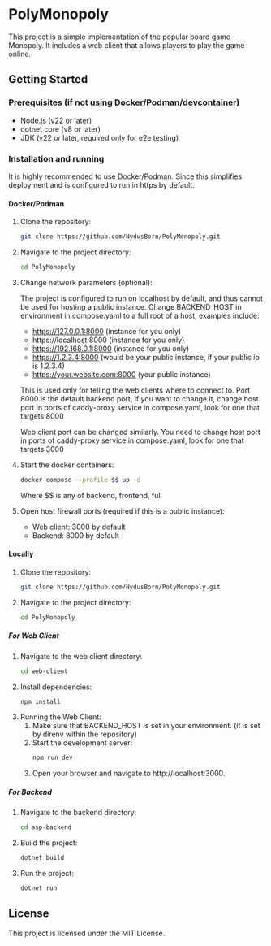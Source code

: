 # PolyMonopoly

This project is a simple implementation of the popular board game Monopoly. It includes a web client that allows players to play the game online.

## Getting Started

### Prerequisites (if not using Docker/Podman/devcontainer)

- Node.js (v22 or later)
- dotnet core (v8 or later)
- JDK (v22 or later, required only for e2e testing)

### Installation and running

It is highly recommended to use Docker/Podman. 
Since this simplifies deployment and is configured to run in https by default.

#### Docker/Podman

1. Clone the repository:
    ```Bash
    git clone https://github.com/NydusBorn/PolyMonopoly.git
    ```
2. Navigate to the project directory:
    ```Bash
    cd PolyMonopoly
    ```
3. Change network parameters (optional):

    The project is configured to run on localhost by default, and thus cannot be used for hosting a public instance.
   Change BACKEND_HOST in environment in compose.yaml to a full root of a host,
   examples include:

    - https://127.0.0.1:8000 (instance for you only)
    - https://localhost:8000 (instance for you only)
    - https://192.168.0.1:8000 (instance for you only)
    - https://1.2.3.4:8000 (would be your public instance, if your public ip is 1.2.3.4)
    - https://your.website.com:8000 (your public instance)
   
   This is used only for telling the web clients where to connect to.
   Port 8000 is the default backend port,
   if you want to change it, change host port in ports of caddy-proxy service in compose.yaml, look for one that targets 8000
    
   Web client port can be changed similarly.
   You need to change host port in ports of caddy-proxy service in compose.yaml, look for one that targets 3000

4. Start the docker containers:
    ```Bash
    docker compose --profile $$ up -d
    ```
   Where $$ is any of backend, frontend, full
5. Open host firewall ports (required if this is a public instance):
    - Web client: 3000 by default
    - Backend: 8000 by default
#### Locally

1. Clone the repository:
    ```Bash
    git clone https://github.com/NydusBorn/PolyMonopoly.git
    ```
2. Navigate to the project directory:
    ```Bash
    cd PolyMonopoly
    ```
##### For Web Client
1. Navigate to the web client directory:
    ```Bash
    cd web-client
    ```
2. Install dependencies:
    ```Bash 
    npm install
    ```
3. Running the Web Client:
   1. Make sure that BACKEND_HOST is set in your environment. (it is set by direnv within the repository)
   2. Start the development server:
       ```Bash
       npm run dev
       ```
   3. Open your browser and navigate to http://localhost:3000.
##### For Backend
1. Navigate to the backend directory:
    ```Bash
    cd asp-backend
    ```
2. Build the project:
    ```Bash
    dotnet build
    ```
3. Run the project:
    ```Bash
    dotnet run
    ```
## License
This project is licensed under the MIT License.